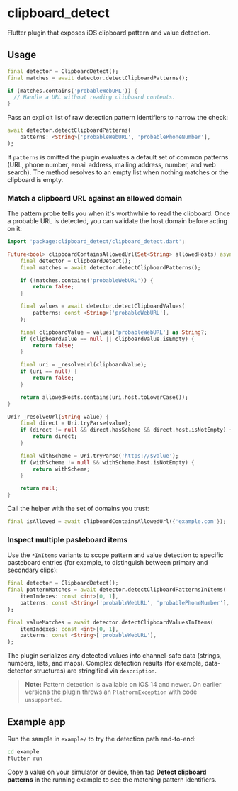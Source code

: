 # clipboard_detect

Flutter plugin that exposes iOS clipboard pattern and value detection.

## Usage

```dart
final detector = ClipboardDetect();
final matches = await detector.detectClipboardPatterns();

if (matches.contains('probableWebURL')) {
  // Handle a URL without reading clipboard contents.
}
```

Pass an explicit list of raw detection pattern identifiers to narrow the check:

```dart
await detector.detectClipboardPatterns(
	patterns: <String>['probableWebURL', 'probablePhoneNumber'],
);
```

If `patterns` is omitted the plugin evaluates a default set of common patterns (URL, phone number, email address, mailing address, number, and web search). The method resolves to an empty list when nothing matches or the clipboard is empty.

### Match a clipboard URL against an allowed domain

The pattern probe tells you when it's worthwhile to read the clipboard. Once a probable URL is detected, you can validate the host domain before acting on it:

```dart
import 'package:clipboard_detect/clipboard_detect.dart';

Future<bool> clipboardContainsAllowedUrl(Set<String> allowedHosts) async {
	final detector = ClipboardDetect();
	final matches = await detector.detectClipboardPatterns();

	if (!matches.contains('probableWebURL')) {
		return false;
	}

	final values = await detector.detectClipboardValues(
		patterns: const <String>['probableWebURL'],
	);

	final clipboardValue = values['probableWebURL'] as String?;
	if (clipboardValue == null || clipboardValue.isEmpty) {
		return false;
	}

	final uri = _resolveUrl(clipboardValue);
	if (uri == null) {
		return false;
	}

	return allowedHosts.contains(uri.host.toLowerCase());
}

Uri? _resolveUrl(String value) {
	final direct = Uri.tryParse(value);
	if (direct != null && direct.hasScheme && direct.host.isNotEmpty) {
		return direct;
	}

	final withScheme = Uri.tryParse('https://$value');
	if (withScheme != null && withScheme.host.isNotEmpty) {
		return withScheme;
	}

	return null;
}
```

Call the helper with the set of domains you trust:

```dart
final isAllowed = await clipboardContainsAllowedUrl({'example.com'});
```

### Inspect multiple pasteboard items

Use the `*InItems` variants to scope pattern and value detection to specific pasteboard entries (for example, to distinguish between primary and secondary clips):

```dart
final detector = ClipboardDetect();
final patternMatches = await detector.detectClipboardPatternsInItems(
	itemIndexes: const <int>[0, 1],
	patterns: const <String>['probableWebURL', 'probablePhoneNumber'],
);

final valueMatches = await detector.detectClipboardValuesInItems(
	itemIndexes: const <int>[0, 1],
	patterns: const <String>['probableWebURL'],
);
```

The plugin serializes any detected values into channel-safe data (strings, numbers, lists, and maps). Complex detection results (for example, data-detector structures) are stringified via `description`.

> **Note:** Pattern detection is available on iOS 14 and newer. On earlier versions the plugin throws an `PlatformException` with code `unsupported`.

## Example app

Run the sample in `example/` to try the detection path end-to-end:

```sh
cd example
flutter run
```

Copy a value on your simulator or device, then tap **Detect clipboard patterns** in the running example to see the matching pattern identifiers.



